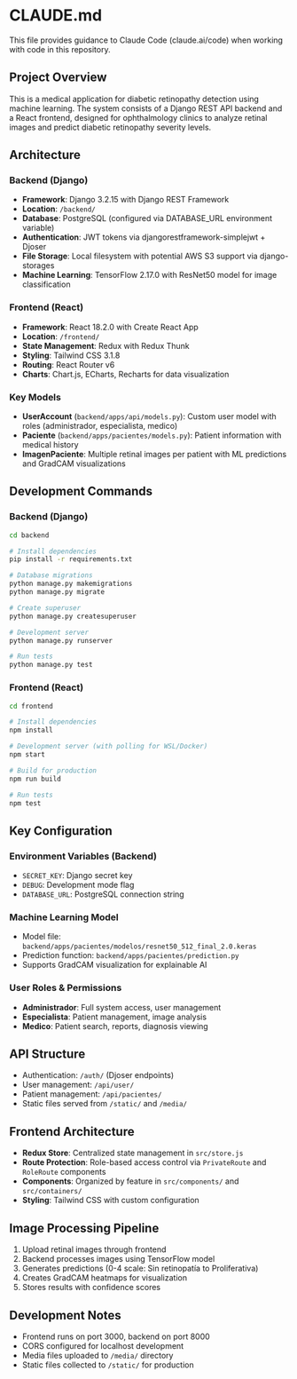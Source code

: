 # CLAUDE.md

This file provides guidance to Claude Code (claude.ai/code) when working with code in this repository.

## Project Overview

This is a medical application for diabetic retinopathy detection using machine learning. The system consists of a Django REST API backend and a React frontend, designed for ophthalmology clinics to analyze retinal images and predict diabetic retinopathy severity levels.

## Architecture

### Backend (Django)
- **Framework**: Django 3.2.15 with Django REST Framework
- **Location**: `/backend/`
- **Database**: PostgreSQL (configured via DATABASE_URL environment variable)
- **Authentication**: JWT tokens via djangorestframework-simplejwt + Djoser
- **File Storage**: Local filesystem with potential AWS S3 support via django-storages
- **Machine Learning**: TensorFlow 2.17.0 with ResNet50 model for image classification

### Frontend (React)
- **Framework**: React 18.2.0 with Create React App
- **Location**: `/frontend/`
- **State Management**: Redux with Redux Thunk
- **Styling**: Tailwind CSS 3.1.8
- **Routing**: React Router v6
- **Charts**: Chart.js, ECharts, Recharts for data visualization

### Key Models
- **UserAccount** (`backend/apps/api/models.py`): Custom user model with roles (administrador, especialista, medico)
- **Paciente** (`backend/apps/pacientes/models.py`): Patient information with medical history
- **ImagenPaciente**: Multiple retinal images per patient with ML predictions and GradCAM visualizations

## Development Commands

### Backend (Django)
```bash
cd backend

# Install dependencies
pip install -r requirements.txt

# Database migrations
python manage.py makemigrations
python manage.py migrate

# Create superuser
python manage.py createsuperuser

# Development server
python manage.py runserver

# Run tests
python manage.py test
```

### Frontend (React)
```bash
cd frontend

# Install dependencies
npm install

# Development server (with polling for WSL/Docker)
npm start

# Build for production
npm run build

# Run tests
npm test
```

## Key Configuration

### Environment Variables (Backend)
- `SECRET_KEY`: Django secret key
- `DEBUG`: Development mode flag
- `DATABASE_URL`: PostgreSQL connection string

### Machine Learning Model
- Model file: `backend/apps/pacientes/modelos/resnet50_512_final_2.0.keras`
- Prediction function: `backend/apps/pacientes/prediction.py`
- Supports GradCAM visualization for explainable AI

### User Roles & Permissions
- **Administrador**: Full system access, user management
- **Especialista**: Patient management, image analysis
- **Medico**: Patient search, reports, diagnosis viewing

## API Structure
- Authentication: `/auth/` (Djoser endpoints)
- User management: `/api/user/`
- Patient management: `/api/pacientes/`
- Static files served from `/static/` and `/media/`

## Frontend Architecture
- **Redux Store**: Centralized state management in `src/store.js`
- **Route Protection**: Role-based access control via `PrivateRoute` and `RoleRoute` components
- **Components**: Organized by feature in `src/components/` and `src/containers/`
- **Styling**: Tailwind CSS with custom configuration

## Image Processing Pipeline
1. Upload retinal images through frontend
2. Backend processes images using TensorFlow model
3. Generates predictions (0-4 scale: Sin retinopatía to Proliferativa)
4. Creates GradCAM heatmaps for visualization
5. Stores results with confidence scores

## Development Notes
- Frontend runs on port 3000, backend on port 8000
- CORS configured for localhost development
- Media files uploaded to `/media/` directory
- Static files collected to `/static/` for production